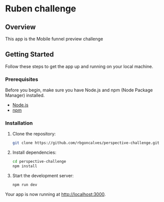 # Ruben challenge

## Overview

This app is the Mobile funnel preview challenge

## Getting Started

Follow these steps to get the app up and running on your local machine.

### Prerequisites

Before you begin, make sure you have Node.js and npm (Node Package Manager) installed.

- [Node.js](https://nodejs.org/)
- [npm](https://www.npmjs.com/)

### Installation

1. Clone the repository:

   ```bash
   git clone https://github.com/rbgoncalves/perspective-challenge.git
   ```

2. Install dependencies:

   ```bash
   cd perspective-challenge
   npm install
   ```

3. Start the development server:

   ```bash
   npm run dev
   ```

Your app is now running at [http://localhost:3000](http://localhost:3000).

